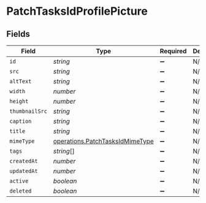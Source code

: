 # PatchTasksIdProfilePicture


## Fields

| Field                                                                              | Type                                                                               | Required                                                                           | Description                                                                        |
| ---------------------------------------------------------------------------------- | ---------------------------------------------------------------------------------- | ---------------------------------------------------------------------------------- | ---------------------------------------------------------------------------------- |
| `id`                                                                               | *string*                                                                           | :heavy_minus_sign:                                                                 | N/A                                                                                |
| `src`                                                                              | *string*                                                                           | :heavy_minus_sign:                                                                 | N/A                                                                                |
| `altText`                                                                          | *string*                                                                           | :heavy_minus_sign:                                                                 | N/A                                                                                |
| `width`                                                                            | *number*                                                                           | :heavy_minus_sign:                                                                 | N/A                                                                                |
| `height`                                                                           | *number*                                                                           | :heavy_minus_sign:                                                                 | N/A                                                                                |
| `thumbnailSrc`                                                                     | *string*                                                                           | :heavy_minus_sign:                                                                 | N/A                                                                                |
| `caption`                                                                          | *string*                                                                           | :heavy_minus_sign:                                                                 | N/A                                                                                |
| `title`                                                                            | *string*                                                                           | :heavy_minus_sign:                                                                 | N/A                                                                                |
| `mimeType`                                                                         | [operations.PatchTasksIdMimeType](../../models/operations/patchtasksidmimetype.md) | :heavy_minus_sign:                                                                 | N/A                                                                                |
| `tags`                                                                             | *string*[]                                                                         | :heavy_minus_sign:                                                                 | N/A                                                                                |
| `createdAt`                                                                        | *number*                                                                           | :heavy_minus_sign:                                                                 | N/A                                                                                |
| `updatedAt`                                                                        | *number*                                                                           | :heavy_minus_sign:                                                                 | N/A                                                                                |
| `active`                                                                           | *boolean*                                                                          | :heavy_minus_sign:                                                                 | N/A                                                                                |
| `deleted`                                                                          | *boolean*                                                                          | :heavy_minus_sign:                                                                 | N/A                                                                                |
